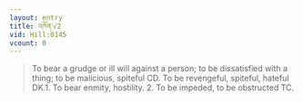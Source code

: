 ```yaml
---
layout: entry
title: འཁོན་√2
vid: Hill:0145
vcount: 0
---
```

> To bear a grudge or ill will against a person; to be dissatisfied with a thing; to be malicious, spiteful CD\. To be revengeful, spiteful, hateful DK\.1\. To bear enmity, hostility\. 2\. To be impeded, to be obstructed TC\.



